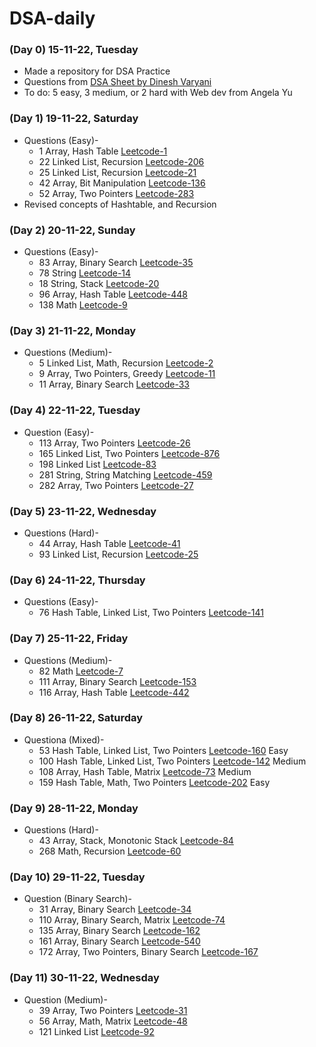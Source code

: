 # DSA-daily

### (Day 0) 15-11-22, Tuesday
- Made a repository for DSA Practice
- Questions from [DSA Sheet by Dinesh Varyani](https://docs.google.com/spreadsheets/d/1ixrGjYFXLbU1xC6iagcSn-n8MRlvvxdSrOkOh0LEcwA/edit#gid=237636947)
- To do: 5 easy, 3 medium, or 2 hard with Web dev from Angela Yu

### (Day 1) 19-11-22, Saturday
- Questions (Easy)- 
  - 1 Array, Hash Table  [Leetcode-1](https://leetcode.com/problems/two-sum)                 
  - 22 Linked List, Recursion [Leetcode-206](https://leetcode.com/problems/reverse-linked-list) 
  - 25 Linked List, Recursion [Leetcode-21](https://leetcode.com/problems/merge-two-sorted-lists) 
  - 42 Array, Bit Manipulation [Leetcode-136](https://leetcode.com/problems/single-number)
  - 52 Array, Two Pointers [Leetcode-283](https://leetcode.com/problems/move-zeroes)
- Revised concepts of Hashtable, and Recursion

### (Day 2) 20-11-22, Sunday
- Questions (Easy)-
  - 83 Array, Binary Search	[Leetcode-35](https://leetcode.com/problems/search-insert-position)
  - 78 String	[Leetcode-14](https://leetcode.com/problems/longest-common-prefix)																			
  - 18 String, Stack [Leetcode-20](https://leetcode.com/problems/valid-parentheses)																			
  - 96 Array, Hash Table [Leetcode-448](https://leetcode.com/problems/find-all-numbers-disappeared-in-an-array)																			
  - 138	Math [Leetcode-9](https://leetcode.com/problems/palindrome-number)														

### (Day 3) 21-11-22, Monday
- Questions (Medium)-
  - 5 Linked List, Math, Recursion [Leetcode-2](https://leetcode.com/problems/add-two-numbers)
  - 9 Array, Two Pointers, Greedy [Leetcode-11](https://leetcode.com/problems/container-with-most-water)
  - 11 Array, Binary Search [Leetcode-33](https://leetcode.com/problems/search-in-rotated-sorted-array)

### (Day 4) 22-11-22, Tuesday
- Question (Easy)-
  - 113	Array, Two Pointers	[Leetcode-26](https://leetcode.com/problems/remove-duplicates-from-sorted-array)
  - 165	Linked List, Two Pointers	[Leetcode-876](https://leetcode.com/problems/middle-of-the-linked-list)
  - 198	Linked List	[Leetcode-83](https://leetcode.com/problems/remove-duplicates-from-sorted-list)
  - 281	String, String Matching	[Leetcode-459](https://leetcode.com/problems/repeated-substring-pattern)
  - 282	Array, Two Pointers	[Leetcode-27](https://leetcode.com/problems/remove-element)

### (Day 5) 23-11-22, Wednesday
- Questions (Hard)-
  - 44	Array, Hash Table	[Leetcode-41](https://leetcode.com/problems/first-missing-positive)
  - 93	Linked List, Recursion	[Leetcode-25](https://leetcode.com/problems/reverse-nodes-in-k-group)

### (Day 6) 24-11-22, Thursday
- Questions (Easy)-
  - 76	Hash Table, Linked List, Two Pointers [Leetcode-141](https://leetcode.com/problems/linked-list-cycle)	
  
### (Day 7) 25-11-22, Friday
- Questions (Medium)-
  - 82	Math [Leetcode-7](https://leetcode.com/problems/reverse-integer)
  - 111	Array, Binary Search	[Leetcode-153](https://leetcode.com/problems/find-minimum-in-rotated-sorted-array)
  - 116	Array, Hash Table	[Leetcode-442](https://leetcode.com/problems/find-all-duplicates-in-an-array)
  
### (Day 8) 26-11-22, Saturday
- Questiona (Mixed)-
  - 53	Hash Table, Linked List, Two Pointers	[Leetcode-160](https://leetcode.com/problems/intersection-of-two-linked-lists) Easy
  - 100	Hash Table, Linked List, Two Pointers	[Leetcode-142](https://leetcode.com/problems/linked-list-cycle-ii)	Medium																					
  - 108	Array, Hash Table, Matrix	[Leetcode-73](https://leetcode.com/problems/set-matrix-zeroes)	Medium
  - 159	Hash Table, Math, Two Pointers	[Leetcode-202](https://leetcode.com/problems/happy-number)	Easy

### (Day 9) 28-11-22, Monday
- Questions (Hard)- 
  - 43	Array, Stack, Monotonic Stack	[Leetcode-84](https://leetcode.com/problems/largest-rectangle-in-histogram)
  - 268	Math, Recursion	[Leetcode-60](https://leetcode.com/problems/permutation-sequence)
  
### (Day 10) 29-11-22, Tuesday
- Question (Binary Search)-
  - 31	Array, Binary Search	[Leetcode-34](https://leetcode.com/problems/find-first-and-last-position-of-element-in-sorted-array)
  - 110	Array, Binary Search, Matrix	[Leetcode-74](https://leetcode.com/problems/search-a-2d-matrix)
  - 135	Array, Binary Search	[Leetcode-162](https://leetcode.com/problems/find-peak-element)
  - 161	Array, Binary Search	[Leetcode-540](https://leetcode.com/problems/single-element-in-a-sorted-array)
  - 172	Array, Two Pointers,  Binary Search	[Leetcode-167](https://leetcode.com/problems/two-sum-ii-input-array-is-sorted)								

### (Day 11) 30-11-22, Wednesday
- Question (Medium)-
  - 39	Array, Two Pointers	[Leetcode-31](https://leetcode.com/problems/next-permutation)
  - 56	Array, Math, Matrix	[Leetcode-48](https://leetcode.com/problems/rotate-image)
  - 121	Linked List	[Leetcode-92](https://leetcode.com/problems/reverse-linked-list-ii)
